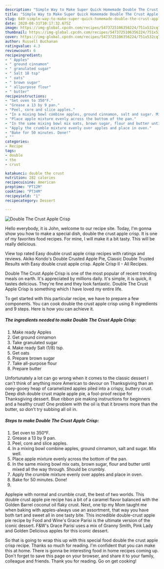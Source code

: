 ```yaml
---
description: "Simple Way to Make Super Quick Homemade Double The Crust Apple Crisp"
title: "Simple Way to Make Super Quick Homemade Double The Crust Apple Crisp"
slug: 649-simple-way-to-make-super-quick-homemade-double-the-crust-apple-crisp
date: 2020-08-31T10:17:32.675Z
image: https://img-global.cpcdn.com/recipes/5473725106356224/751x532cq70/double-the-crust-apple-crisp-recipe-main-photo.jpg
thumbnail: https://img-global.cpcdn.com/recipes/5473725106356224/751x532cq70/double-the-crust-apple-crisp-recipe-main-photo.jpg
cover: https://img-global.cpcdn.com/recipes/5473725106356224/751x532cq70/double-the-crust-apple-crisp-recipe-main-photo.jpg
author: Russell Buchanan
ratingvalue: 4.3
reviewcount: 6
recipeingredient:
- " Apples"
- " ground cinnamon"
- " granulated sugar"
- " Salt 18 tsp"
- " oats"
- " brown sugar"
- " allpurpose flour"
- " butter"
recipeinstructions:
- "Set oven to 350°F."
- "Grease a 13 by 9 pan."
- "Peel, core and slice apples."
- "In a mixing bowl combine apples, ground cinnamon, salt and sugar. Mix well."
- "Place apple mixture evenly across the bottom of the pan."
- "In the same mixing bowl mix oats, brown sugar, flour and butter until mixed all the way through. Should be crumbly."
- "Apply the crumble mixture evenly over apples and place in oven."
- "Bake for 50 minutes. Done!"
- ""
categories:
- Recipe
tags:
- double
- the
- crust

katakunci: double the crust 
nutrition: 282 calories
recipecuisine: American
preptime: "PT12M"
cooktime: "PT34M"
recipeyield: "1"
recipecategory: Dessert

---
```



![Double The Crust Apple Crisp](https://img-global.cpcdn.com/recipes/5473725106356224/751x532cq70/double-the-crust-apple-crisp-recipe-main-photo.jpg)

Hello everybody, it is John, welcome to our recipe site. Today, I'm gonna show you how to make a special dish, double the crust apple crisp. It is one of my favorites food recipes. For mine, I will make it a bit tasty. This will be really delicious.

View top rated Easy double crust apple crisp recipes with ratings and reviews. Akiko Kondo&#39;s Double Crusted Apple Pie, Classic Double Trusted Results with Easy double crust apple crisp. Apple Crisp II - All Recipes.

Double The Crust Apple Crisp is one of the most popular of recent trending meals on earth. It's appreciated by millions daily. It's simple, it is quick, it tastes delicious. They're fine and they look fantastic. Double The Crust Apple Crisp is something which I have loved my entire life.


To get started with this particular recipe, we have to prepare a few components. You can cook double the crust apple crisp using 8 ingredients and 9 steps. Here is how you can achieve it.

##### The ingredients needed to make Double The Crust Apple Crisp:

1. Make ready  Apples
1. Get  ground cinnamon
1. Take  granulated sugar
1. Make ready  Salt (1/8) tsp.
1. Get  oats
1. Prepare  brown sugar
1. Take  all-purpose flour
1. Prepare  butter


Unfortunately a lot can go wrong when it comes to the classic dessert I can&#39;t think of anything more American to devour on Thanksgiving than an ooey-gooey heap of caramelized apples piled into a crispy, buttery crust. Deep dish double crust maple apple pie, a fool-proof recipe for Thanksgiving dessert. Blue ribbon pie making instructions for beginners and a healthy crust! One problem with the oil is that it browns more than the butter, so don&#39;t try subbing all oil in. 

##### Steps to make Double The Crust Apple Crisp:

1. Set oven to 350°F.
1. Grease a 13 by 9 pan.
1. Peel, core and slice apples.
1. In a mixing bowl combine apples, ground cinnamon, salt and sugar. Mix well.
1. Place apple mixture evenly across the bottom of the pan.
1. In the same mixing bowl mix oats, brown sugar, flour and butter until mixed all the way through. Should be crumbly.
1. Apply the crumble mixture evenly over apples and place in oven.
1. Bake for 50 minutes. Done!
1. 


Applepie with normal and crumble crust, the best of two worlds. This double crust apple pie recipe has a bit of a caramel flavor balanced with the Golden Barrel coconut oil flaky crust. Next, one tip my Mom taught me when baking with apples-always use an assortment, that way you have both tart and sweet all in one tasty bite. This incredible double-crust apple pie recipe by Food and Wine&#39;s Grace Parisi is the ultimate version of the iconic dessert. F&amp;W&#39;s Grace Parisi uses a mix of Granny Smith, Pink Lady and Golden Delicious apples for this iconic dessert. 

So that is going to wrap this up with this special food double the crust apple crisp recipe. Thanks so much for reading. I'm confident that you can make this at home. There is gonna be interesting food in home recipes coming up. Don't forget to save this page on your browser, and share it to your family, colleague and friends. Thank you for reading. Go on get cooking!
